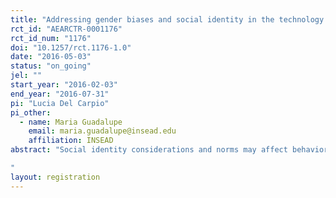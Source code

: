 ```yaml
---
title: "Addressing gender biases and social identity in the technology sector in Peru"
rct_id: "AEARCTR-0001176"
rct_id_num: "1176"
doi: "10.1257/rct.1176-1.0"
date: "2016-05-03"
status: "on_going"
jel: ""
start_year: "2016-02-03"
end_year: "2016-07-31"
pi: "Lucia Del Carpio"
pi_other:
  - name: Maria Guadalupe
    email: maria.guadalupe@insead.edu
    affiliation: INSEAD
abstract: "Social identity considerations and norms may affect behavior and preferences of disadvantaged groups, perpetuating gaps in economic outcomes. In this research, we want to understand whether there are any pre-existing biases or missing information that preclude women from attempting to apply for training and a career in the high growth technology sector in Peru. These could come from misperceptions on women’s abilities to pursue a career in the tech sector, or from lack of role models or appropriate networks.  In order to understand what are the barriers to pursuing a career in the tech sector, we are randomly varying the recruitment message to potential interested applicants to a 5 month “coding” bootcamp and leadership training program, offered only to women. In addition to a control group message with generic information, in a treatment message, we correct misperceptions about women’s abilities to pursue a career in technology, provide role models and highlight the fact that the program is offered solely to women. Our aim is to measure any differences in application rates between the two groups of applicants. These will indicate to what extent the different hypothesized barriers are at work in this setting. In partnership with the training provider, we also will be able to identify differences in the characteristics of applicants (in terms of cognitive and non-cognitive abilities), to shed light on how the barriers operate for different individuals. We are in the process of evaluating the results of the first experiment in Arequipa, while we are currently launching larger experiments in Lima and Mexico.
"
layout: registration
---
```


